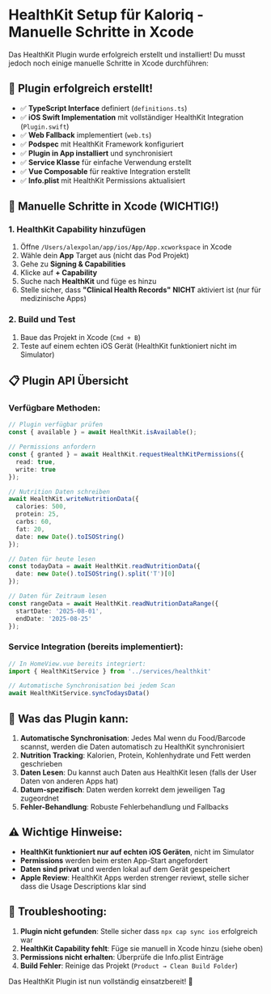 # HealthKit Setup für Kaloriq - Manuelle Schritte in Xcode

Das HealthKit Plugin wurde erfolgreich erstellt und installiert! Du musst jedoch noch einige manuelle Schritte in Xcode durchführen:

## 🚀 Plugin erfolgreich erstellt!

- ✅ **TypeScript Interface** definiert (`definitions.ts`)
- ✅ **iOS Swift Implementation** mit vollständiger HealthKit Integration (`Plugin.swift`)
- ✅ **Web Fallback** implementiert (`web.ts`)
- ✅ **Podspec** mit HealthKit Framework konfiguriert
- ✅ **Plugin in App installiert** und synchronisiert
- ✅ **Service Klasse** für einfache Verwendung erstellt
- ✅ **Vue Composable** für reaktive Integration erstellt
- ✅ **Info.plist** mit HealthKit Permissions aktualisiert

## 📱 Manuelle Schritte in Xcode (WICHTIG!)

### 1. HealthKit Capability hinzufügen

1. Öffne `/Users/alexpolan/app/ios/App/App.xcworkspace` in Xcode
2. Wähle dein **App** Target aus (nicht das Pod Projekt)
3. Gehe zu **Signing & Capabilities**
4. Klicke auf **+ Capability**
5. Suche nach **HealthKit** und füge es hinzu
6. Stelle sicher, dass **"Clinical Health Records"** **NICHT** aktiviert ist (nur für medizinische Apps)

### 2. Build und Test

1. Baue das Projekt in Xcode (`Cmd + B`)
2. Teste auf einem echten iOS Gerät (HealthKit funktioniert nicht im Simulator)

## 📋 Plugin API Übersicht

### Verfügbare Methoden:

```typescript
// Plugin verfügbar prüfen
const { available } = await HealthKit.isAvailable();

// Permissions anfordern
const { granted } = await HealthKit.requestHealthKitPermissions({
  read: true,
  write: true
});

// Nutrition Daten schreiben
await HealthKit.writeNutritionData({
  calories: 500,
  protein: 25,
  carbs: 60,
  fat: 20,
  date: new Date().toISOString()
});

// Daten für heute lesen
const todayData = await HealthKit.readNutritionData({
  date: new Date().toISOString().split('T')[0]
});

// Daten für Zeitraum lesen
const rangeData = await HealthKit.readNutritionDataRange({
  startDate: '2025-08-01',
  endDate: '2025-08-25'
});
```

### Service Integration (bereits implementiert):

```typescript
// In HomeView.vue bereits integriert:
import { HealthKitService } from '../services/healthkit'

// Automatische Synchronisation bei jedem Scan
await HealthKitService.syncTodaysData()
```

## 🎯 Was das Plugin kann:

1. **Automatische Synchronisation**: Jedes Mal wenn du Food/Barcode scannst, werden die Daten automatisch zu HealthKit synchronisiert
2. **Nutrition Tracking**: Kalorien, Protein, Kohlenhydrate und Fett werden geschrieben
3. **Daten Lesen**: Du kannst auch Daten aus HealthKit lesen (falls der User Daten von anderen Apps hat)
4. **Datum-spezifisch**: Daten werden korrekt dem jeweiligen Tag zugeordnet
5. **Fehler-Behandlung**: Robuste Fehlerbehandlung und Fallbacks

## ⚠️ Wichtige Hinweise:

- **HealthKit funktioniert nur auf echten iOS Geräten**, nicht im Simulator
- **Permissions** werden beim ersten App-Start angefordert
- **Daten sind privat** und werden lokal auf dem Gerät gespeichert
- **Apple Review**: HealthKit Apps werden strenger reviewt, stelle sicher dass die Usage Descriptions klar sind

## 🔧 Troubleshooting:

1. **Plugin nicht gefunden**: Stelle sicher dass `npx cap sync ios` erfolgreich war
2. **HealthKit Capability fehlt**: Füge sie manuell in Xcode hinzu (siehe oben)
3. **Permissions nicht erhalten**: Überprüfe die Info.plist Einträge
4. **Build Fehler**: Reinige das Projekt (`Product → Clean Build Folder`)

Das HealthKit Plugin ist nun vollständig einsatzbereit! 🎉
